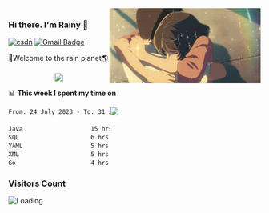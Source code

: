 <img  align='right' height="150" src="https://github.com/LikeRainDay/LikeRainDay/blob/master/pic/img_rain_1.gif?raw=true">



### Hi there. I'm Rainy :lemon:

[![csdn](https://img.shields.io/badge/-csdn-c14438?style=flat-square&logo=c&logoColor=white)](https://blog.csdn.net/qq_15807167)
[![Gmail Badge](https://img.shields.io/badge/-gmail-c14438?style=flat-square&logo=Gmail&logoColor=white&link=mailto:houshuai0816@gmail.com)](mailto:houshuai0816@gmail.com)

🚀Welcome to the rain planet🌎

<center>
<img align='center'  src="https://source.unsplash.com/user/rainyhehe/likes">
</center>

📊 **This week I spent my time on**

<img align='right'   width="300" src="https://github-readme-stats.vercel.app/api?username=LikeRainDay&show_icons=true&title_color=fff&icon_color=79ff97&text_color=9f9f9f&bg_color=151515&count_private=true">

<!--START_SECTION:waka-->

```txt
From: 24 July 2023 - To: 31 July 2023

Java                   15 hrs 59 mins  ████████▓░░░░░░░░░░░░░░░░   34.53 %
SQL                    6 hrs 36 mins   ███▓░░░░░░░░░░░░░░░░░░░░░   14.27 %
YAML                   5 hrs 35 mins   ███░░░░░░░░░░░░░░░░░░░░░░   12.08 %
XML                    5 hrs           ██▓░░░░░░░░░░░░░░░░░░░░░░   10.81 %
Go                     4 hrs 52 mins   ██▓░░░░░░░░░░░░░░░░░░░░░░   10.53 %
```

<!--END_SECTION:waka-->

### Visitors Count
<img align="left" src = "https://profile-counter.glitch.me/LikeRainDay/count.svg" alt ="Loading">
